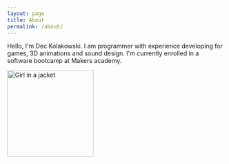 ```yaml
---
layout: page
title: About
permalink: /about/
---
```


Hello, I'm Dec Kolakowski. I am programmer with experience developing for games, 3D animations and sound design. I'm currently enrolled in a software bootcamp at Makers academy.

<img src="https://avatars0.githubusercontent.com/u/51292634?s=460&u=400597eb8eeb1bb2ec85d710626f81ed5b0d2e07&v=4"  alt="Girl in a jacket"  style="width:200px;height:200px;">
<!--stackedit_data:
eyJoaXN0b3J5IjpbMTIwNDA3ODIxNl19
-->